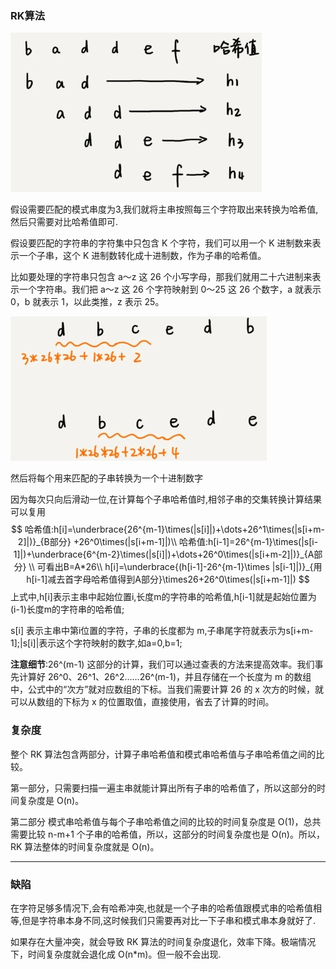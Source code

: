 ### RK算法

![字符串检索rk](assets/字符串检索rk.jpg)

假设需要匹配的模式串度为3,我们就将主串按照每三个字符取出来转换为哈希值,然后只需要对比哈希值即可.

假设要匹配的字符串的字符集中只包含 K 个字符，我们可以用一个 K 进制数来表示一个子串，这个 K 进制数转化成十进制数，作为子串的哈希值。

比如要处理的字符串只包含 a～z 这 26 个小写字母，那我们就用二十六进制来表示一个字符串。我们把 a～z 这 26 个字符映射到 0～25 这 26 个数字，a 就表示 0，b 就表示 1，以此类推，z 表示 25。

![rk3](assets/rk3.jpg)

然后将每个用来匹配的子串转换为一个十进制数字

因为每次只向后滑动一位,在计算每个子串哈希值时,相邻子串的交集转换计算结果可以复用
$$
哈希值:h[i]=\underbrace{26^{m-1}\times(|s[i]|)+\dots+26^1\times(|s[i+m-2]|)}_{B部分} +26^0\times(|s[i+m-1]|)\\
哈希值:h[i-1]=26^{m-1}\times(|s[i-1]|)+\underbrace{6^{m-2}\times(|s[i]|)+\dots+26^0\times(|s[i+m-2]|)}_{A部分} \\
可看出B=A*26\\
h[i]=\underbrace{(h[i-1]-26^{m-1}\times |s[i-1]|)}_{用h[i-1]减去首字母哈希值得到A部分}\times26+26^0\times(|s[i+m-1]|)
$$
上式中,h[i]表示主串中起始位置i,长度m的字符串的哈希值,h[i-1]就是起始位置为(i-1)长度m的字符串的哈希值;

s[i] 表示主串中第i位置的字符，子串的长度都为 m,子串尾字符就表示为s[i+m-1];|s[i]|表示这个字符映射的数字,如a=0,b=1;

**注意细节**:26^(m-1) 这部分的计算，我们可以通过查表的方法来提高效率。我们事先计算好 26^0、26^1、26^2……26^(m-1)，并且存储在一个长度为 m 的数组中，公式中的“次方”就对应数组的下标。当我们需要计算 26 的 x 次方的时候，就可以从数组的下标为 x 的位置取值，直接使用，省去了计算的时间。



### 复杂度

整个 RK 算法包含两部分，计算子串哈希值和模式串哈希值与子串哈希值之间的比较。

第一部分，只需要扫描一遍主串就能计算出所有子串的哈希值了，所以这部分的时间复杂度是 O(n)。

第二部分 模式串哈希值与每个子串哈希值之间的比较的时间复杂度是 O(1)，总共需要比较 n-m+1 个子串的哈希值，所以，这部分的时间复杂度也是 O(n)。所以，RK 算法整体的时间复杂度就是 O(n)。

---

### 缺陷

在字符足够多情况下,会有哈希冲突,也就是一个子串的哈希值跟模式串的哈希值相等,但是字符串本身不同,这时候我们只需要再对比一下子串和模式串本身就好了.

如果存在大量冲突，就会导致 RK 算法的时间复杂度退化，效率下降。极端情况下，时间复杂度就会退化成 O(n*m)。但一般不会出现.